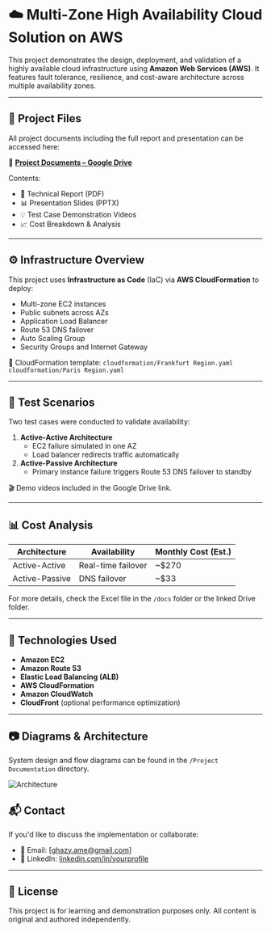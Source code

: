 # ☁️ Multi-Zone High Availability Cloud Solution on AWS

This project demonstrates the design, deployment, and validation of a highly available cloud infrastructure using **Amazon Web Services (AWS)**. It features fault tolerance, resilience, and cost-aware architecture across multiple availability zones.

---

## 📁 Project Files

All project documents including the full report and presentation can be accessed here:

📂 **[Project Documents – Google Drive](https://drive.google.com/drive/folders/1s4RSTehuofoVeQBZXWMzj24U16M1cu-F?usp=drive_link)**

Contents:
- 📝 Technical Report (PDF)
- 📊 Presentation Slides (PPTX)
- 💡 Test Case Demonstration Videos
- 📈 Cost Breakdown & Analysis

---

## ⚙️ Infrastructure Overview

This project uses **Infrastructure as Code** (IaC) via **AWS CloudFormation** to deploy:
- Multi-zone EC2 instances
- Public subnets across AZs
- Application Load Balancer
- Route 53 DNS failover
- Auto Scaling Group
- Security Groups and Internet Gateway

📄 CloudFormation template: `cloudformation/Frankfurt Region.yaml` `cloudformation/Paris Region.yaml`

---

## 🧪 Test Scenarios

Two test cases were conducted to validate availability:
1. **Active-Active Architecture**
   - EC2 failure simulated in one AZ
   - Load balancer redirects traffic automatically
2. **Active-Passive Architecture**
   - Primary instance failure triggers Route 53 DNS failover to standby

🎬 Demo videos included in the Google Drive link.

---

## 📊 Cost Analysis

| Architecture     | Availability        | Monthly Cost (Est.) |
|------------------|---------------------|----------------------|
| Active-Active    | Real-time failover  | ~$270                |
| Active-Passive   | DNS failover        | ~$33                 |

For more details, check the Excel file in the `/docs` folder or the linked Drive folder.

---

## 🧰 Technologies Used

- **Amazon EC2**
- **Amazon Route 53**
- **Elastic Load Balancing (ALB)**
- **AWS CloudFormation**
- **Amazon CloudWatch**
- **CloudFront** (optional performance optimization)

---

## 📷 Diagrams & Architecture

System design and flow diagrams can be found in the `/Project Documentation` directory.

![Architecture](assets/architecture-diagram.png)


## 📬 Contact

If you'd like to discuss the implementation or collaborate:

- 📧 Email: [ghazy.ame@gmail.com]
- 💼 LinkedIn: [linkedin.com/in/yourprofile](https://www.linkedin.com/in/ghazy.ame)

---

## 📜 License

This project is for learning and demonstration purposes only. All content is original and authored independently.

